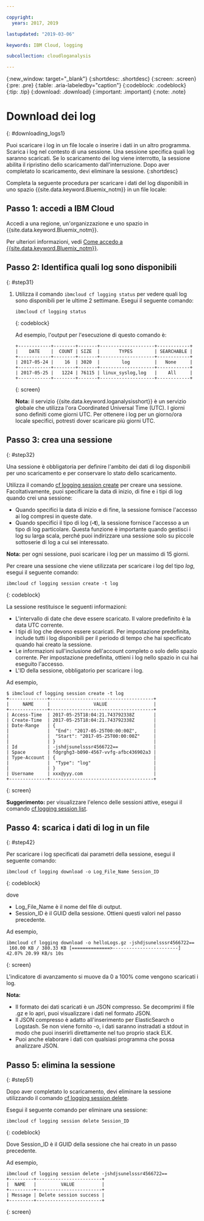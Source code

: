 ```yaml
---

copyright:
  years: 2017, 2019

lastupdated: "2019-03-06"

keywords: IBM Cloud, logging

subcollection: cloudloganalysis

---
```


{:new_window: target="_blank"}
{:shortdesc: .shortdesc}
{:screen: .screen}
{:pre: .pre}
{:table: .aria-labeledby="caption"}
{:codeblock: .codeblock}
{:tip: .tip}
{:download: .download}
{:important: .important}
{:note: .note}

# Download dei log
{: #downloading_logs1}

Puoi scaricare i log in un file locale o inserire i dati in un altro programma. Scarica i log nel contesto di una sessione. Una sessione specifica quali log saranno scaricati. Se lo scaricamento dei log viene interrotto, la sessione abilita il ripristino dello scaricamento dall'interruzione. Dopo aver completato lo scaricamento, devi eliminare la sessione.
{:shortdesc}

Completa la seguente procedura per scaricare i dati del log disponibili in uno spazio {{site.data.keyword.Bluemix_notm}} in un file locale:

## Passo 1: accedi a IBM Cloud

Accedi a una regione, un'organizzazione e uno spazio in {{site.data.keyword.Bluemix_notm}}. 

Per ulteriori informazioni, vedi [Come accedo a {{site.data.keyword.Bluemix_notm}}](/docs/services/CloudLogAnalysis/qa/cli_qa.html#login).

## Passo 2: Identifica quali log sono disponibili
{: #step31}

1. Utilizza il comando `ibmcloud cf logging status` per vedere quali log sono disponibili per le ultime 2 settimane. Esegui il seguente comando:

    ```
    ibmcloud cf logging status
    ```
    {: codeblock}
    
    Ad esempio, l'output per l'esecuzione di questo comando è:
    
    ```
    +------------+--------+-------+--------------------+------------+
    |    DATE    |  COUNT | SIZE  |       TYPES        | SEARCHABLE |
    +------------+--------+-------+--------------------+------------+
    | 2017-05-24 |    16  | 3020  |        log         |   None     |
    +------------+--------+-------+--------------------+------------+
    | 2017-05-25 |   1224 | 76115 | linux_syslog,log   |    All     |
    +------------+--------+-------+--------------------+------------+
    ```
    {: screen}

    **Nota:** il servizio {{site.data.keyword.loganalysisshort}} è un servizio globale che utilizza l'ora Coordinated Universal Time (UTC). I giorni sono definiti come giorni UTC. Per ottenere i log per un giorno/ora locale specifici, potresti dover scaricare più giorni UTC.


## Passo 3: crea una sessione
{: #step32}

Una sessione è obbligatoria per definire l'ambito dei dati di log disponibili per uno scaricamento e per conservare lo stato dello scaricamento. 

Utilizza il comando [cf logging session create](/docs/services/CloudLogAnalysis/reference/logging_cli.html#session_create1) per creare una sessione. Facoltativamente, puoi specificare la data di inizio, di fine e i tipi di log quando crei una sessione:  

* Quando specifici la data di inizio e di fine, la sessione fornisce l'accesso ai log compresi in queste date. 
* Quando specifici il tipo di log (**-t**), la sessione fornisce l'accesso a un tipo di log particolare. Questa funzione è importante quando gestisci i log su larga scala, perché puoi indirizzare una sessione solo su piccole sottoserie di log a cui sei interessato.

**Nota:** per ogni sessione, puoi scaricare i log per un massimo di 15 giorni.

Per creare una sessione che viene utilizzata per scaricare i log del tipo *log*, esegui il seguente comando:

```
ibmcloud cf logging session create -t log
```
{: codeblock}

La sessione restituisce le seguenti informazioni:

* L'intervallo di date che deve essere scaricato. Il valore predefinito è la data UTC corrente.
* I tipi di log che devono essere scaricati. Per impostazione predefinita, include tutti i log disponibili per il periodo di tempo che hai specificato quando hai creato la sessione. 
* Le informazioni sull'inclusione dell'account completo o solo dello spazio corrente. Per impostazione predefinita, ottieni i log nello spazio in cui hai eseguito l'accesso.
* L'ID della sessione, obbligatorio per scaricare i log.

Ad esempio,

```
$ ibmcloud cf logging session create -t log     
+--------------+--------------------------------------+
|     NAME     |                VALUE                 |
+--------------+--------------------------------------+
| Access-Time  | 2017-05-25T18:04:21.743792338Z       |
| Create-Time  | 2017-05-25T18:04:21.743792338Z       |
| Date-Range   | {                                    |
|              |  "End": "2017-05-25T00:00:00Z",      |
|              |  "Start": "2017-05-25T00:00:00Z"     |
|              | }                                    |
| Id           | -jshdjsunelsssr4566722==             |
| Space        | fdgrghg3-b090-4567-vvfg-afbc436902a3 |
| Type-Account | {                                    |
|              |  "Type": "log"                       |
|              | }                                    |
| Username     | xxx@yyy.com                          |
+--------------+--------------------------------------+
```
{: screen}

**Suggerimento:** per visualizzare l'elenco delle sessioni attive, esegui il comando [cf logging session list](/docs/services/CloudLogAnalysis/reference/logging_cli.html#session_list1).

## Passo 4: scarica i dati di log in un file
{: #step42}

Per scaricare i log specificati dai parametri della sessione, esegui il seguente comando:

```
ibmcloud cf logging download -o Log_File_Name Session_ID
```
{: codeblock}

dove

* Log_File_Name è il nome del file di output.
* Session_ID è il GUID della sessione. Ottieni questi valori nel passo precedente.

Ad esempio,

```
ibmcloud cf logging download -o helloLogs.gz -jshdjsunelsssr4566722==
 160.00 KB / 380.33 KB [==============>------------------------]  42.07% 20.99 KB/s 10s
```
{: screen}

L'indicatore di avanzamento si muove da 0 a 100% come vengono scaricati i log.

**Nota:** 

* Il formato dei dati scaricati è un JSON compresso. Se decomprimi il file .gz e lo apri, puoi visualizzare i dati nel formato JSON. 
* Il JSON compresso è adatto all'inserimento per ElasticSearch o Logstash. Se non viene fornito -o, i dati saranno instradati a stdout in modo che puoi inserirli direttamente nel tuo proprio stack ELK.
* Puoi anche elaborare i dati con qualsiasi programma che possa analizzare JSON. 

## Passo 5: elimina la sessione
{: #step51}

Dopo aver completato lo scaricamento, devi eliminare la sessione utilizzando il comando [cf logging session delete](/docs/services/CloudLogAnalysis/reference/logging_cli.html#session_delete1). 

Esegui il seguente comando per eliminare una sessione:

```
ibmcloud cf logging session delete Session_ID
```
{: codeblock}

Dove Session_ID è il GUID della sessione che hai creato in un passo precedente.

Ad esempio,

```
ibmcloud cf logging session delete -jshdjsunelsssr4566722==
+---------+------------------------+
|  NAME   |         VALUE          |
+---------+------------------------+
| Message | Delete session success |
+---------+------------------------+
```
{: screen}




